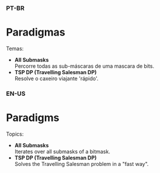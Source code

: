 ### PT-BR

# Paradigmas
Temas:
* **All Submasks**  
Percorre todas as sub-máscaras de uma mascara de bits.
* **TSP DP (Travelling Salesman DP)**  
Resolve o caxeiro viajante 'rápido'.

### EN-US

# Paradigms
Topics:
* **All Submasks**  
Iterates over all submasks of a bitmask.
* **TSP DP (Travelling Salesman DP)**  
Solves the Travelling Salesman problem in a "fast way".
